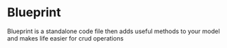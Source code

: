 # Blueprint
Blueprint is a standalone code file then adds useful methods to your model and makes life easier for crud operations 
